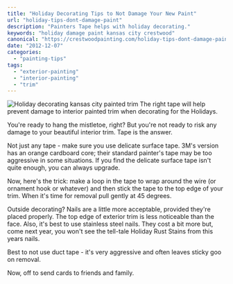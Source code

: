 ```yaml
---
title: "Holiday Decorating Tips to Not Damage Your New Paint"
url: "holiday-tips-dont-damage-paint"
description: "Painters Tape helps with holiday decorating."
keywords: "holiday damage paint kansas city crestwood"
canonical: "https://crestwoodpainting.com/holiday-tips-dont-damage-paint/%20"
date: "2012-12-07"
categories:
  - "painting-tips"
tags:
  - "exterior-painting"
  - "interior-painting"
  - "trim"
---
```

![Holiday decorating kansas city painted trim](/images/3M-Delicate-Surface.jpg) The right tape will help prevent damage to interior painted trim when decorating for the Holidays.

You're ready to hang the mistletoe, right? But you're not ready to risk any damage to your beautiful interior trim. Tape is the answer.

Not just any tape - make sure you use delicate surface tape. 3M's version has an orange cardboard core; their standard painter's tape may be too aggressive in some situations. If you find the delicate surface tape isn't quite enough, you can always upgrade.

Now, here's the trick: make a loop in the tape to wrap around the wire (or ornament hook or whatever) and then stick the tape to the top edge of your trim. When it's time for removal pull gently at 45 degrees.

Outside decorating? Nails are a little more acceptable, provided they're placed properly. The top edge of exterior trim is less noticeable than the face. Also, it's best to use stainless steel nails. They cost a bit more but, come next year, you won't see the tell-tale Holiday Rust Stains from this years nails.

Best to not use duct tape - it's very aggressive and often leaves sticky goo on removal.

Now, off to send cards to friends and family.
